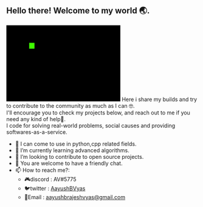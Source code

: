 ## Hello there! Welcome to my world 🌏.
<img src = "code-coding.gif" width=300 height=200/>
Here i share my builds and try to contribute to the community as much as I can 🤓.
<br>
I'll encourage you to check my projects below, and reach out to me if you need any kind of help📶.
<br>
I code for solving real-world problems, social causes and providing softwares-as-a-service.

 - 🔭 I can come to use in python,cpp related fields.
 - 🌱 I’m currently learning advanced algorithms.
 - 👯 I’m looking to contribute to open source projects.
 - 💬 You are welcome to have a friendly chat.
 - 📫 How to reach me?:
    - 🎮discord : AV#5775
    - 🐦twitter : [AayushBVyas](https://twitter.com/AayushBVyas)
    - 📧Email : [aayushbrajeshvyas@gmail.com](aayushbrajeshvyas@gmail.com)
